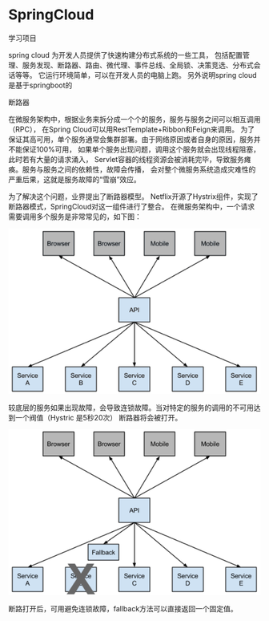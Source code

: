 # SpringCloud
学习项目

spring cloud 为开发人员提供了快速构建分布式系统的一些工具，
包括配置管理、服务发现、断路器、路由、微代理、事件总线、全局锁、决策竞选、分布式会话等等。
它运行环境简单，可以在开发人员的电脑上跑。
另外说明spring cloud是基于springboot的

断路器

在微服务架构中，根据业务来拆分成一个个的服务，服务与服务之间可以相互调用（RPC），
在Spring Cloud可以用RestTemplate+Ribbon和Feign来调用。
为了保证其高可用，单个服务通常会集群部署。由于网络原因或者自身的原因，服务并不能保证100%可用，
如果单个服务出现问题，调用这个服务就会出现线程阻塞，此时若有大量的请求涌入，
Servlet容器的线程资源会被消耗完毕，导致服务瘫痪。服务与服务之间的依赖性，故障会传播，
会对整个微服务系统造成灾难性的严重后果，这就是服务故障的“雪崩”效应。

为了解决这个问题，业界提出了断路器模型。
Netflix开源了Hystrix组件，实现了断路器模式，SpringCloud对这一组件进行了整合。 
在微服务架构中，一个请求需要调用多个服务是非常常见的，如下图：

![Image text](https://github.com/guangyaowu/SpringCloud/blob/master/img-storage/HystrixGraph.png)

较底层的服务如果出现故障，会导致连锁故障。当对特定的服务的调用的不可用达到一个阀值（Hystric 是5秒20次） 断路器将会被打开。

![Image text](https://github.com/guangyaowu/SpringCloud/blob/master/img-storage/HystrixFallback.png)

断路打开后，可用避免连锁故障，fallback方法可以直接返回一个固定值。

